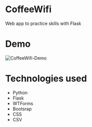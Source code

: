 # CoffeeWifi
Web app to practice skills with Flask

# Demo
![CoffeeWifi-Demo](https://user-images.githubusercontent.com/62731591/221983226-060ffbd9-b2f3-48d1-9cf5-4f2cff67dea4.gif)


# Technologies used
* Python
* Flask
* WTForms
* Bootsrap
* CSS
* CSV
